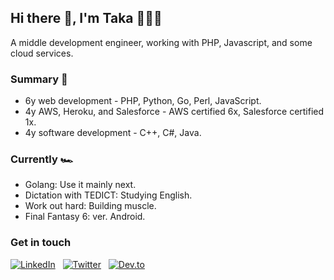 ## Hi there 👋, I'm Taka 👨🏻‍💻

A middle development engineer, working with PHP, Javascript, and some cloud services.

### Summary 📝

* 6y web development - PHP, Python, Go, Perl, JavaScript.
* 4y AWS, Heroku, and Salesforce - AWS certified 6x, Salesforce certified 1x.
* 4y software development - C++, C#, Java.

### Currently 🏎

* Golang: Use it mainly next.
* Dictation with TEDICT: Studying English.
* Work out hard: Building muscle.
* Final Fantasy 6: ver. Android.

### Get in touch

[![LinkedIn](https://img.shields.io/badge/LinkedIn-informational?style=for-the-badge&color=006da9)](https://www.linkedin.com/in/takakd/)&nbsp;&nbsp;&nbsp;[![Twitter](https://img.shields.io/badge/Twitter-informational?style=for-the-badge&logo=twitter&logoColor=white)](https://twitter.com/takakdkd)&nbsp;&nbsp;&nbsp;[![Dev.to](https://img.shields.io/badge/Dev.to-informational?style=for-the-badge&color=black)](https://dev.to/takakd)
